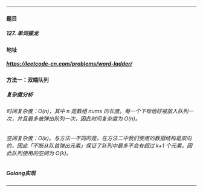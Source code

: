 ***
#### 题目
##### 127. 单词接龙
#### 地址
##### https://leetcode-cn.com/problems/word-ladder/
#### 方法一：双端队列
##### 复杂度分析
###### 时间复杂度：O(n)，其中 n 是数组 nums 的长度。每一个下标恰好被放入队列一次，并且最多被弹出队列一次，因此时间复杂度为 O(n)。
###### 空间复杂度：O(k)。与方法一不同的是，在方法二中我们使用的数据结构是双向的，因此「不断从队首弹出元素」保证了队列中最多不会有超过 k+1 个元素，因此队列使用的空间为 O(k)。
##### Golang实现
***